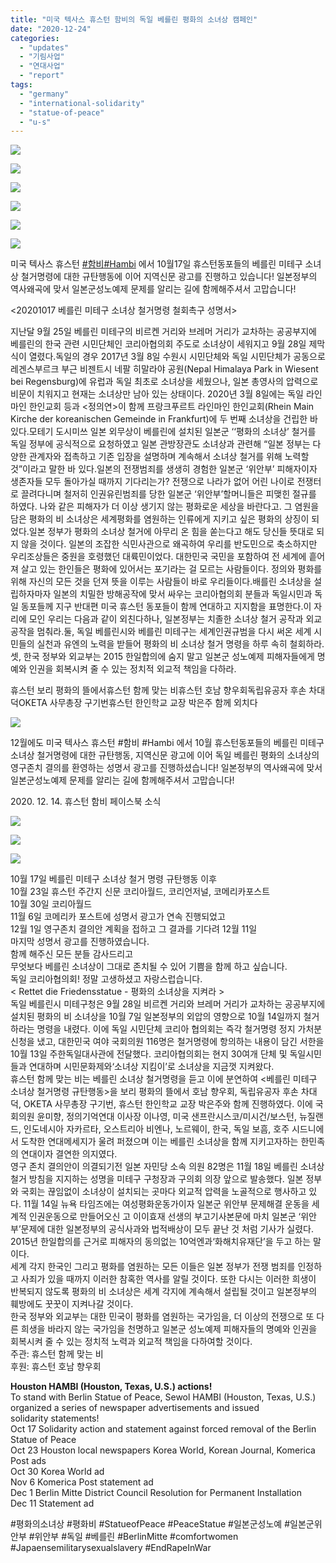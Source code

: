 ```yaml
---
title: "미국 텍사스 휴스턴 함비의 독일 베를린 평화의 소녀상 캠페인"
date: "2020-12-24"
categories: 
  - "updates"
  - "기림사업"
  - "연대사업"
  - "report"
tags: 
  - "germany"
  - "international-solidarity"
  - "statue-of-peace"
  - "u-s"
---
```


![](https://r2.womenandwar.net/2020/10/photo_2020-10-30_13-49-22-648x1024.jpg)

![](https://r2.womenandwar.net/2020/10/photo_2020-10-30_11-23-57-665x1024.jpg)

![](https://r2.womenandwar.net/2020/10/photo_2020-10-30_11-23-59.jpg)

![](https://r2.womenandwar.net/2020/10/photo_2020-10-30_11-24-01-721x1024.jpg)

![](https://r2.womenandwar.net/2020/10/122372177_978092229367768_3491468159009596831_n.jpg)

![](https://r2.womenandwar.net/2020/10/122214381_978092312701093_2148624158281298972_n.jpg)

미국 텍사스 휴스턴 [#함비](https://www.facebook.com/hashtag/%ED%95%A8%EB%B9%84?__eep__=6&__cft__[0]=AZX1Y2cqr4-yVJUGXCigpBaldgVNYrrcNJT-J_NRDEZZK28mQwa5LlE-fywHNtfaGAtYw8aYJAwGZy-Z8M-IbA_VVenx9SnSQWx455W4PtPfyFwnXSWVXjSgvN0nQvMmiryZ6QAGaIIXn7xQNkXOAaEGbU1zgQ8WIUXKPoa6EGEnMQ&__tn__=*NK-R)[#Hambi](https://www.facebook.com/hashtag/hambi?__eep__=6&__cft__[0]=AZX1Y2cqr4-yVJUGXCigpBaldgVNYrrcNJT-J_NRDEZZK28mQwa5LlE-fywHNtfaGAtYw8aYJAwGZy-Z8M-IbA_VVenx9SnSQWx455W4PtPfyFwnXSWVXjSgvN0nQvMmiryZ6QAGaIIXn7xQNkXOAaEGbU1zgQ8WIUXKPoa6EGEnMQ&__tn__=*NK-R) 에서 10월17일 휴스턴동포들의 베를린 미테구 소녀상 철거명령에 대한 규탄행동에 이어 지역신문 광고를 진행하고 있습니다! 일본정부의 역사왜곡에 맞서 일본군성노예제 문제를 알리는 길에 함께해주셔서 고맙습니다!

<20201017 베를린 미테구 소녀상 철거명령 철회촉구 성명서>

지난달 9월 25일 베를린 미테구의 비르켄 거리와 브레머 거리가 교차하는 공공부지에 베를린의 한국 관련 시민단체인 코리아협의회 주도로 소녀상이 세워지고 9월 28일 제막식이 열렸다.독일의 경우 2017년 3월 8일 수원시 시민단체와 독일 시민단체가 공동으로 레겐스부르크 부근 비젠트시 네팔 히말라야 공원(Nepal Himalaya Park in Wiesent bei Regensburg)에 유럽과 독일 최초로 소녀상을 세웠으나, 일본 총영사의 압력으로 비문이 치워지고 현재는 소녀상만 남아 있는 상태이다. 2020년 3월 8일에는 독일 라인마인 한인교회 등과 <정의연>이 함께 프랑크푸르트 라인마인 한인교회(Rhein Main Kirche der koreanischen Gemeinde in Frankfurt)에 두 번째 소녀상을 건립한 바 있다.모테기 도시미쓰 일본 외무상이 베를린에 설치된 일본군 ‘‘평화의 소녀상’ 철거를 독일 정부에 공식적으로 요청하였고 일본 관방장관도 소녀상과 관련해 “일본 정부는 다양한 관계자와 접촉하고 기존 입장을 설명하며 계속해서 소녀상 철거를 위해 노력할 것”이라고 말한 바 있다.일본의 전쟁범죄를 생생히 경험한 일본군 ‘위안부’ 피해자이자 생존자들 모두 돌아가실 때까지 기다리는가? 전쟁으로 나라가 없어 어린 나이로 전쟁터로 끌려다니며 철저히 인권유린범죄를 당한 일본군 ‘위안부’할머니들은 피맺힌 절규를 하였다. 나와 같은 피해자가 더 이상 생기지 않는 평화로운 세상을 바란다고. 그 염원을 담은 평화의 비 소녀상은 세계평화를 염원하는 인류에게 지키고 싶은 평화의 상징이 되었다.일본 정부가 평화의 소녀상 철거에 아무리 온 힘을 쏟는다고 해도 당신들 뜻대로 되지 않을 것이다. 일본의 조잡한 식민사관으로 왜곡하여 우리를 반도민으로 축소하지만 우리조상들은 중원을 호령했던 대륙민이었다. 대한민국 국민을 포함하여 전 세계에 흩어져 살고 있는 한인들은 평화에 있어서는 포기라는 걸 모르는 사람들이다. 정의와 평화를 위해 자신의 모든 것을 던져 뜻을 이루는 사람들이 바로 우리들이다.배를린 소녀상을 설립하자마자 일본의 치밀한 방해공작에 맞서 싸우는 코리아협의회 분들과 독일시민과 독일 동포들께 지구 반대편 미국 휴스턴 동포들이 함께 연대하고 지지함을 표명한다.이 자리에 모인 우리는 다음과 같이 외친다하나, 일본정부는 치졸한 소녀상 철거 공작과 외교 공작을 멈춰라.둘, 독일 베를린시와 베를린 미테구는 세계인권규범을 다시 써온 세계 시민들의 실천과 유엔의 노력을 받들어 평화의 비 소녀상 철거 명령을 하루 속히 철회하라.셋, 한국 정부와 외교부는 2015 한일합의에 숨지 말고 일본군 성노예제 피해자들에게 명예와 인권을 회복시켜 줄 수 있는 정치적 외교적 책임을 다하라.

휴스턴 보리 평화의 뜰에서휴스턴 함께 맞는 비휴스턴 호남 향우회독립유공자 후손 차대덕OKETA 사무총장 구기번휴스턴 한인학교 교장 박은주 함께 외치다

![](https://r2.womenandwar.net/2020/10/20201017-1.jpg)

12월에도 미국 텍사스 휴스턴 #함비 #Hambi 에서 10월 휴스턴동포들의 베를린 미테구 소녀상 철거명령에 대한 규탄행동, 지역신문 광고에 이어 독일 베를린 평화의 소녀상의 영구존치 결의를 환영하는 성명서 광고를 진행하셨습니다! 일본정부의 역사왜곡에 맞서 일본군성노예제 문제를 알리는 길에 함께해주셔서 고맙습니다!

2020\. 12. 14. 휴스턴 함비 페이스북 소식

![](https://r2.womenandwar.net/2020/10/130702336_1017418425435148_6049823614412376222_n.jpg)

![](https://r2.womenandwar.net/2020/10/photo_2020-12-24_11-50-10-656x1024.jpg)

![](https://r2.womenandwar.net/2020/10/131435920_1017418412101816_1386622756779097538_n.jpg)

10월 17일 베를린 미테구 소녀상 철거 명령 규탄행동 이후  
10월 23일 휴스턴 주간지 신문 코리아월드, 코리언저널, 코메리카포스트  
10월 30일 코리아월드  
11월 6일 코메리카 포스트에 성명서 광고가 연속 진행되었고  
12월 1일 영구존치 결의안 계획을 접하고 그 결과를 기다려 12월 11일  
마지막 성명서 광고를 진행하였습니다.  
함께 해주신 모든 분들 감사드리고  
무엇보다 베를린 소녀상이 그대로 존치될 수 있어 기쁨을 함께 하고 싶습니다.  
독일 코리아협의회! 정말 고생하셨고 자랑스럽습니다.  
< Rettet die Friedensstatue - 평화의 소녀상을 지켜라 >  
독일 베를린시 미테구청은 9월 28일 비르켄 거리와 브레머 거리가 교차하는 공공부지에 설치된 평화의 비 소녀상을 10월 7일 일본정부의 외압의 영향으로 10월 14일까지 철거하라는 명령을 내렸다. 이에 독일 시민단체 코리아 협의회는 즉각 철거명령 정지 가처분 신청을 냈고, 대한민국 여야 국회의원 116명은 철거명령에 항의하는 내용이 담긴 서한을 10월 13일 주한독일대사관에 전달했다. 코리아협의회는 현지 30여개 단체 및 독일시민들과 연대하며 시민문화제와‘소녀상 지킴이’로 소녀상을 지금껏 지켜왔다.  
휴스턴 함께 맞는 비는 베를린 소녀상 철거명령을 듣고 이에 분연하여 <베를린 미테구 소녀상 철거명령 규탄행동>을 보리 평화의 뜰에서 호남 향우회, 독립유공자 후손 차대덕, OKETA 사무총장 구기번, 휴스턴 한인학교 교장 박은주와 함께 진행하였다. 이에 국회의원 윤미향, 정의기억연대 이사장 이나영, 미국 샌프란시스코/미시건/보스턴, 뉴질랜드, 인도네시아 자카르타, 오스트리아 비엔나, 노르웨이, 한국, 독일 보흠, 호주 시드니에서 도착한 연대메세지가 울려 퍼졌으며 이는 베를린 소녀상을 함께 지키고자하는 한민족의 연대이자 결연한 의지였다.  
영구 존치 결의안이 의결되기전 일본 자민당 소속 의원 82명은 11월 18일 베를린 소녀상 철거 방침을 지지하는 성명을 미테구 구청장과 구의회 의장 앞으로 발송했다. 일본 정부와 국회는 끊임없이 소녀상이 설치되는 곳마다 외교적 압력을 노골적으로 행사하고 있다. 11월 14일 뉴욕 타임즈에는 여성평화운동가이자 일본군 위안부 문제해결 운동을 세계적 인권운동으로 만들어오신 고 이이효재 선생의 부고기사본문에 마치 일본군 ‘위안부’문제에 대한 일본정부의 공식사과와 법적배상이 모두 끝난 것 처럼 기사가 실렸다. 2015년 한일합의를 근거로 피해자의 동의없는 10억엔과‘화해치유재단’을 두고 하는 말이다.  
세계 각지 한국인 그리고 평화를 염원하는 모든 이들은 일본 정부가 전쟁 범죄를 인정하고 사죄가 있을 때까지 이러한 참혹한 역사를 알릴 것이다. 또한 다시는 이러한 희생이 반복되지 않도록 평화의 비 소녀상은 세계 각지에 계속해서 설립될 것이고 일본정부의 훼방에도 꿋꿋이 지켜나갈 것이다.  
한국 정부와 외교부는 대한 민국이 평화를 염원하는 국가임을, 더 이상의 전쟁으로 또 다른 희생을 바라지 않는 국가임을 천명하고 일본군 성노예제 피해자들의 명예와 인권을 회복시켜 줄 수 있는 정치적 노력과 외교적 책임을 다하여할 것이다.  
주관: 휴스턴 함께 맞는 비  
후원: 휴스턴 호남 향우회

**Houston HAMBI (Houston, Texas, U.S.) actions!**  
To stand with Berlin Statue of Peace, Sewol HAMBI (Houston, Texas, U.S.) organized a series of newspaper advertisements and issued solidarity statements!  
Oct 17 Solidarity action and statement against forced removal of the Berlin Statue of Peace  
Oct 23 Houston local newspapers Korea World, Korean Journal, Komerica Post ads  
Oct 30 Korea World ad  
Nov 6 Komerica Post statement ad  
Dec 1 Berlin Mitte District Council Resolution for Permanent Installation  
Dec 11 Statement ad

#평화의소녀상 #평화비 #StatueofPeace #PeaceStatue #일본군성노예 #일본군위안부 #위안부 #독일 #베를린 #BerlinMitte #comfortwomen #Japaensemilitarysexualslavery #EndRapeInWar
